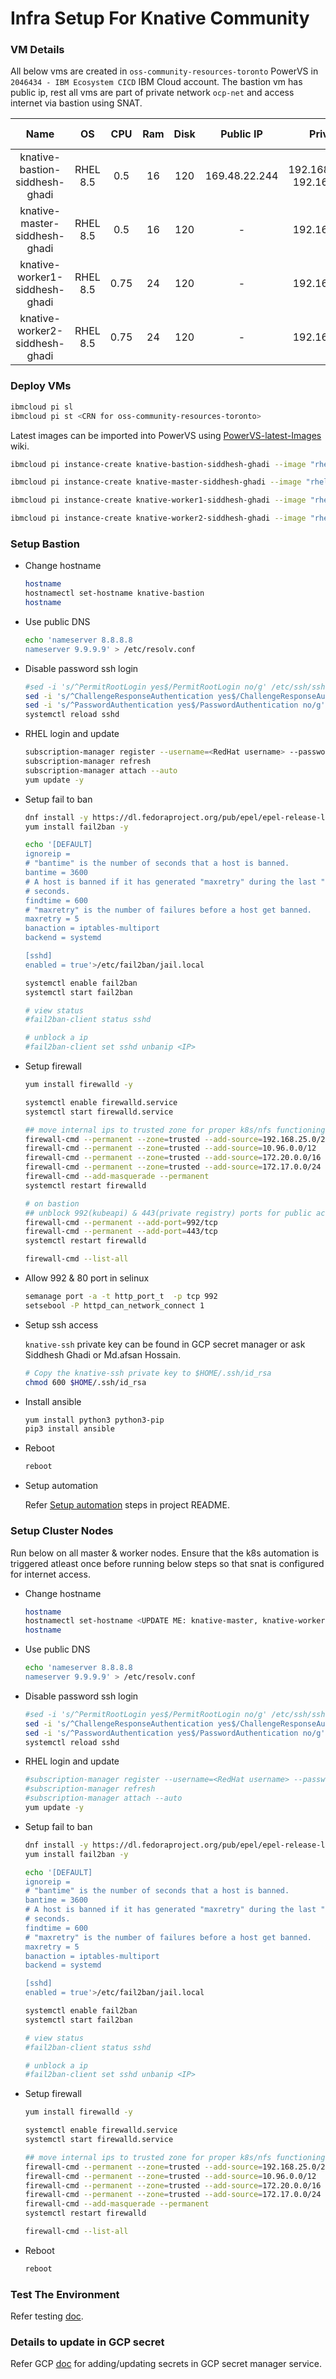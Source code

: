 #  Infra Setup For Knative Community

### VM Details

All below vms are created in `oss-community-resources-toronto` PowerVS in `2046434 - IBM Ecosystem CICD` IBM Cloud account.
The bastion vm has public ip, rest all vms are part of private network `ocp-net` and access internet via bastion using SNAT.

|Name|OS|CPU|Ram|Disk|Public IP|Private IP|Network Subnet|
|:-:|:-:|:-:|:-:|:-:|:-:|:-:|:-:|
|knative-bastion-siddhesh-ghadi|RHEL 8.5|0.5|16|120|169.48.22.244|192.168.143.244, 192.168.25.200|tekton-pub-network, ocp-net|
|knative-master-siddhesh-ghadi|RHEL 8.5|0.5|16|120|-|192.168.25.201|ocp-net|
|knative-worker1-siddhesh-ghadi|RHEL 8.5|0.75|24|120|-|192.168.25.202|ocp-net|
|knative-worker2-siddhesh-ghadi|RHEL 8.5|0.75|24|120|-|192.168.25.203|ocp-net|

### Deploy VMs

```bash
ibmcloud pi sl
ibmcloud pi st <CRN for oss-community-resources-toronto>
```

Latest images can be imported into PowerVS using [PowerVS-latest-Images](https://github.ibm.com/redstack-power/docs/wiki/PowerVS-latest-Images) wiki.

```bash
ibmcloud pi instance-create knative-bastion-siddhesh-ghadi --image "rhel-85-12132021" --memory 16 --network "tekton-pub-network 192.168.143.244" --network "ocp-net 192.168.25.200" --processors 0.5 --processor-type shared --key-name knative-ssh --sys-type s922 --storage-type tier1

ibmcloud pi instance-create knative-master-siddhesh-ghadi --image "rhel-85-12132021" --memory 16 --network "ocp-net 192.168.25.201" --processors 0.5 --processor-type shared --key-name knative-ssh --sys-type s922 --storage-type tier1

ibmcloud pi instance-create knative-worker1-siddhesh-ghadi --image "rhel-85-12132021" --memory 24 --network "ocp-net 192.168.25.202" --processors 0.75 --processor-type shared --key-name knative-ssh --sys-type s922 --storage-type tier1

ibmcloud pi instance-create knative-worker2-siddhesh-ghadi --image "rhel-85-12132021" --memory 24 --network "ocp-net 192.168.25.203" --processors 0.75 --processor-type shared --key-name knative-ssh --sys-type s922 --storage-type tier1
```

### Setup Bastion

- Change hostname

  ```bash
  hostname
  hostnamectl set-hostname knative-bastion
  hostname
  ```

- Use public DNS  
  ```bash
  echo 'nameserver 8.8.8.8
  nameserver 9.9.9.9' > /etc/resolv.conf
  ```

- Disable password ssh login
  
  ```bash
  #sed -i 's/^PermitRootLogin yes$/PermitRootLogin no/g' /etc/ssh/sshd_config
  sed -i 's/^ChallengeResponseAuthentication yes$/ChallengeResponseAuthentication no/g' /etc/ssh/sshd_config
  sed -i 's/^PasswordAuthentication yes$/PasswordAuthentication no/g' /etc/ssh/sshd_config
  systemctl reload sshd
  ```

- RHEL login and update

  ```bash
  subscription-manager register --username=<RedHat username> --password=<RedHat password> --force
  subscription-manager refresh
  subscription-manager attach --auto 
  yum update -y
  ```

- Setup fail to ban

  ```bash
  dnf install -y https://dl.fedoraproject.org/pub/epel/epel-release-latest-8.noarch.rpm
  yum install fail2ban -y
  
  echo '[DEFAULT]
  ignoreip = 
  # "bantime" is the number of seconds that a host is banned.
  bantime = 3600
  # A host is banned if it has generated "maxretry" during the last "findtime"
  # seconds.
  findtime = 600
  # "maxretry" is the number of failures before a host get banned.
  maxretry = 5
  banaction = iptables-multiport
  backend = systemd
  
  [sshd]
  enabled = true'>/etc/fail2ban/jail.local
  
  systemctl enable fail2ban
  systemctl start fail2ban
  
  # view status
  #fail2ban-client status sshd
  
  # unblock a ip
  #fail2ban-client set sshd unbanip <IP>
  ```

- Setup firewall

  ```bash
  yum install firewalld -y
  
  systemctl enable firewalld.service
  systemctl start firewalld.service
  
  ## move internal ips to trusted zone for proper k8s/nfs functioning
  firewall-cmd --permanent --zone=trusted --add-source=192.168.25.0/24  #private subnet
  firewall-cmd --permanent --zone=trusted --add-source=10.96.0.0/12
  firewall-cmd --permanent --zone=trusted --add-source=172.20.0.0/16
  firewall-cmd --permanent --zone=trusted --add-source=172.17.0.0/24
  firewall-cmd --add-masquerade --permanent
  systemctl restart firewalld
  
  # on bastion
  ## unblock 992(kubeapi) & 443(private registry) ports for public access
  firewall-cmd --permanent --add-port=992/tcp
  firewall-cmd --permanent --add-port=443/tcp
  systemctl restart firewalld

  firewall-cmd --list-all
  ```

- Allow 992 & 80 port in selinux 

  <!-- TODO
  Add fix(https://stackoverflow.com/a/39971725) in automation to resolve  
  "nginx: [emerg] bind() to 0.0.0.0:992 failed (13: Permission denied)"

  Add fix(https://stackoverflow.com/a/24830777) for 
  "connect() to 192.168.25.200:80 failed (13: Permission denied) while connecting to upstream"
  -->

  ```bash
  semanage port -a -t http_port_t  -p tcp 992
  setsebool -P httpd_can_network_connect 1
  ```

- Setup ssh access

  <!--TODO: Move secrets to a share box/sharepoint location-->
  `knative-ssh` private key can be found in GCP secret manager or ask Siddhesh Ghadi or Md.afsan Hossain.

  ```bash
  # Copy the knative-ssh private key to $HOME/.ssh/id_rsa
  chmod 600 $HOME/.ssh/id_rsa
  ```

- Install ansible

  ```bash
  yum install python3 python3-pip
  pip3 install ansible
  ```

- Reboot

  ```bash
  reboot
  ```

- Setup automation

  Refer [Setup automation](../README.md#setup-automation) steps in project README.

### Setup Cluster Nodes

Run below on all master & worker nodes. Ensure that the k8s automation is triggered atleast once before running below steps so that snat is configured for internet access. 

- Change hostname

  ```bash
  hostname
  hostnamectl set-hostname <UPDATE ME: knative-master, knative-worker1, knative-worker2>
  hostname
  ```

- Use public DNS  

  ```bash
  echo 'nameserver 8.8.8.8
  nameserver 9.9.9.9' > /etc/resolv.conf
  ```

- Disable password ssh login 
  
  ```bash
  #sed -i 's/^PermitRootLogin yes$/PermitRootLogin no/g' /etc/ssh/sshd_config
  sed -i 's/^ChallengeResponseAuthentication yes$/ChallengeResponseAuthentication no/g' /etc/ssh/sshd_config
  sed -i 's/^PasswordAuthentication yes$/PasswordAuthentication no/g' /etc/ssh/sshd_config
  systemctl reload sshd
  ```

- RHEL login and update

  ```bash
  #subscription-manager register --username=<RedHat username> --password=<RedHat password> --force
  #subscription-manager refresh
  #subscription-manager attach --auto 
  yum update -y
  ```

- Setup fail to ban

  ```bash
  dnf install -y https://dl.fedoraproject.org/pub/epel/epel-release-latest-8.noarch.rpm
  yum install fail2ban -y
  
  echo '[DEFAULT]
  ignoreip = 
  # "bantime" is the number of seconds that a host is banned.
  bantime = 3600
  # A host is banned if it has generated "maxretry" during the last "findtime"
  # seconds.
  findtime = 600
  # "maxretry" is the number of failures before a host get banned.
  maxretry = 5
  banaction = iptables-multiport
  backend = systemd
  
  [sshd]
  enabled = true'>/etc/fail2ban/jail.local
  
  systemctl enable fail2ban
  systemctl start fail2ban
  
  # view status
  #fail2ban-client status sshd
  
  # unblock a ip
  #fail2ban-client set sshd unbanip <IP>
  ```

- Setup firewall

  ```bash
  yum install firewalld -y
  
  systemctl enable firewalld.service
  systemctl start firewalld.service
  
  ## move internal ips to trusted zone for proper k8s/nfs functioning
  firewall-cmd --permanent --zone=trusted --add-source=192.168.25.0/24  #private subnet
  firewall-cmd --permanent --zone=trusted --add-source=10.96.0.0/12
  firewall-cmd --permanent --zone=trusted --add-source=172.20.0.0/16
  firewall-cmd --permanent --zone=trusted --add-source=172.17.0.0/24
  firewall-cmd --add-masquerade --permanent
  systemctl restart firewalld
  
  firewall-cmd --list-all
  ```

- Reboot

  ```bash
  reboot
  ```

### Test The Environment

Refer testing [doc](../docs/testing.md#generate-prowjobs-with-mkpj-for-local-testing).

### Details to update in GCP secret

Refer GCP [doc](../gcp-secrets/README.md) for adding/updating secrets in GCP secret manager service.